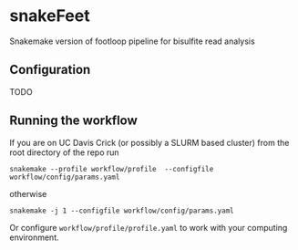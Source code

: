# snakeFeet

Snakemake version of footloop pipeline for bisulfite read analysis

## Configuration

TODO

## Running the workflow

If you are on UC Davis Crick (or possibly a SLURM based cluster) from the root
directory of the repo run

```
snakemake --profile workflow/profile  --configfile workflow/config/params.yaml 
```

otherwise 

```
snakemake -j 1 --configfile workflow/config/params.yaml 
```

Or configure `workflow/profile/profile.yaml` to work with your computing
environment.

